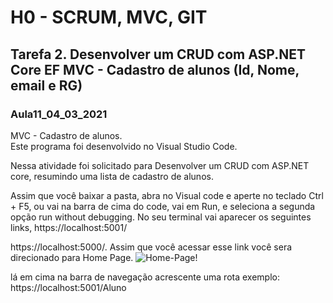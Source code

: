 <h1><strong>H0 - SCRUM, MVC, GIT</strong></h1>
<h2>Tarefa 2. Desenvolver um CRUD com ASP.NET Core EF MVC - Cadastro de alunos (Id, Nome, email e RG)</h2>
<h3>Aula11_04_03_2021</h3>
MVC - Cadastro de alunos.<br>
Este programa foi desenvolvido no Visual Studio Code.

Nessa atividade foi solicitado para Desenvolver um CRUD com ASP.NET core, resumindo uma lista de cadastro de alunos.

Assim que você baixar a pasta, abra no Visual code e aperte no teclado Ctrl + F5, ou vai na barra de cima do code, vai em
Run, e seleciona a segunda opção run without debugging. No seu terminal vai aparecer os seguintes links, https://localhost:5001/

https://localhost:5000/. Assim que você acessar esse link você sera direcionado para Home Page.
![Home-Page!](https://lucasGaldinno/Tarefa-2/main/Img/Home%20Page.PNG)

lá em cima na barra de navegação acrescente uma rota exemplo: https://localhost:5001/Aluno

